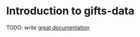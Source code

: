 # Introduction to gifts-data

TODO: write [great documentation](http://jacobian.org/writing/great-documentation/what-to-write/)
